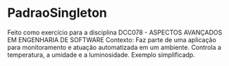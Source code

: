 # PadraoSingleton

Feito como exercício para a disciplina DCC078 - ASPECTOS AVANÇADOS EM ENGENHARIA DE SOFTWARE
Contexto: Faz parte de uma aplicação para monitoramento e atuação automatizada em um ambiente. Controla a temperatura, a umidade e a luminosidade.
Exemplo simplificadp.
